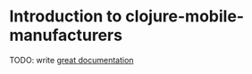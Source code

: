 # Introduction to clojure-mobile-manufacturers

TODO: write [great documentation](http://jacobian.org/writing/what-to-write/)
